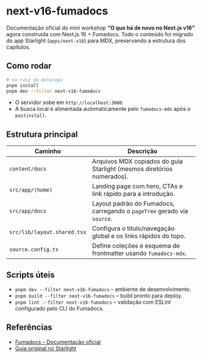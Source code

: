 # next-v16-fumadocs

Documentação oficial do mini workshop **“O que há de novo no Next.js v16”** agora construída com Next.js 16 + Fumadocs.
Todo o conteúdo foi migrado do app Starlight (`apps/next-v16`) para MDX, preservando a estrutura dos capítulos.

## Como rodar

```bash
# na raiz do monorepo
pnpm install
pnpm dev --filter next-v16-fumadocs
```

- O servidor sobe em `http://localhost:3000`.
- A busca local é alimentada automaticamente pelo `fumadocs-mdx` após o `postinstall`.

## Estrutura principal

| Caminho | Descrição |
| --- | --- |
| `content/docs` | Arquivos MDX copiados do guia Starlight (mesmos diretórios numerados). |
| `src/app/(home)` | Landing page com hero, CTAs e link rápido para a introdução. |
| `src/app/docs` | Layout padrão do Fumadocs, carregando o `pageTree` gerado via `source`. |
| `src/lib/layout.shared.tsx` | Configura o título/navegação global e os links rápidos do topo. |
| `source.config.ts` | Define coleções e esquema de frontmatter usando `fumadocs-mdx`. |

## Scripts úteis

- `pnpm dev --filter next-v16-fumadocs` – ambiente de desenvolvimento.
- `pnpm build --filter next-v16-fumadocs` – build pronto para deploy.
- `pnpm lint --filter next-v16-fumadocs` – validação com ESLint configurado pelo CLI do Fumadocs.

## Referências

- [Fumadocs – Documentação oficial](https://fumadocs.dev)
- [Guia original no Starlight](https://github.com/codante-io/guias/tree/main/apps/next-v16)
